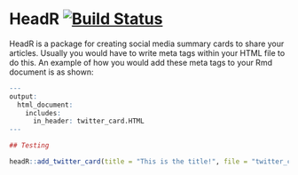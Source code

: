 <!-- README.md is generated from README.Rmd. Please edit that file -->
HeadR [![Build Status](https://travis-ci.org/jumpingrivers/headR.svg?branch=master)](https://travis-ci.org/jumpingrivers/headR)
===============================================================================================================================

HeadR is a package for creating social media summary cards to share your
articles. Usually you would have to write meta tags within your HTML
file to do this. An example of how you would add these meta tags to your
Rmd document is as shown:

``` r
---
output: 
  html_document: 
    includes:
      in_header: twitter_card.HTML
---  

## Testing

headR::add_twitter_card(title = "This is the title!", file = "twitter_card.HTML")
```

